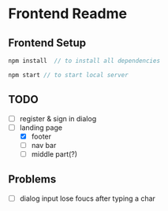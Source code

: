 
# Frontend Readme
## Frontend Setup
```javascript
npm install  // to install all dependencies
```
```javascript
npm start // to start local server
```
## TODO

- [ ] register & sign in dialog
- [ ] landing page
  - [x] footer
  - [ ] nav bar
  - [ ] middle part(?)

## Problems
- [ ] dialog input lose foucs after typing a char
